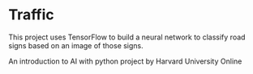 # Traffic

This project uses TensorFlow to build a neural network to classify road signs based on an image of those signs.

An introduction to AI with python project by Harvard University Online
